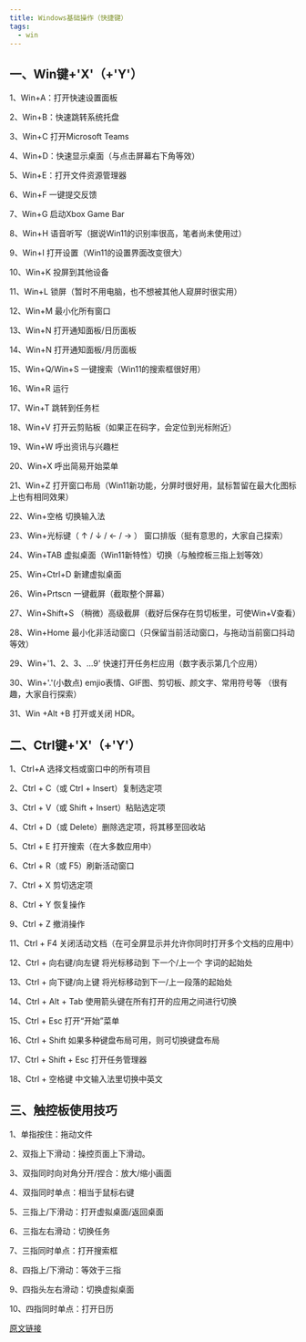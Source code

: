 ```yaml
---
title: Windows基础操作（快捷键）  
tags:
  - win
---
```


## 一、Win键+'X'（+'Y'）

1、Win+A：打开快速设置面板


2、Win+B：快速跳转系统托盘


3、Win+C 打开Microsoft Teams

4、Win+D：快速显示桌面（与点击屏幕右下角等效）

5、Win+E：打开文件资源管理器


6、Win+F 一键提交反馈

7、Win+G 启动Xbox Game Bar

8、Win+H 语音听写（据说Win11的识别率很高，笔者尚未使用过）

9、Win+I 打开设置（Win11的设置界面改变很大）

10、Win+K 投屏到其他设备

11、Win+L 锁屏（暂时不用电脑，也不想被其他人窥屏时很实用）

12、Win+M 最小化所有窗口

13、Win+N 打开通知面板/日历面板

14、Win+N 打开通知面板/月历面板

15、Win+Q/Win+S 一键搜索（Win11的搜索框很好用）

16、Win+R 运行

17、Win+T 跳转到任务栏 

18、Win+V 打开云剪贴板（如果正在码字，会定位到光标附近）


19、Win+W 呼出资讯与兴趣栏

20、Win+X 呼出简易开始菜单



21、Win+Z 打开窗口布局（Win11新功能，分屏时很好用，鼠标暂留在最大化图标上也有相同效果）

22、Win+空格 切换输入法


23、Win+光标键（ ↑ / ↓ / ← / → ） 窗口排版（挺有意思的，大家自己探索）

24、Win+TAB 虚拟桌面（Win11新特性）切换（与触控板三指上划等效）

25、Win+Ctrl+D 新建虚拟桌面

26、Win+Prtscn 一键截屏（截取整个屏幕）

27、Win+Shift+S （稍微）高级截屏（截好后保存在剪切板里，可使Win+V查看）

28、Win+Home 最小化非活动窗口（只保留当前活动窗口，与拖动当前窗口抖动等效）

29、Win+'1、2、3、...9' 快速打开任务栏应用（数字表示第几个应用）

30、Win+'.'(小数点)  emjio表情、GIF图、剪切板、颜文字、常用符号等 （很有趣，大家自行探索）

31、Win +Alt +B 打开或关闭 HDR。

## 二、Ctrl键+'X'（+'Y'）

1、Ctrl+A 选择文档或窗口中的所有项目

2、Ctrl + C（或 Ctrl + Insert）复制选定项

3、Ctrl + V（或 Shift + Insert）粘贴选定项

4、Ctrl + D（或 Delete）删除选定项，将其移至回收站

5、Ctrl + E 打开搜索（在大多数应用中）

6、Ctrl + R（或 F5）刷新活动窗口

7、Ctrl + X 剪切选定项

8、Ctrl + Y 恢复操作

9、Ctrl + Z 撤消操作

11、Ctrl + F4 关闭活动文档（在可全屏显示并允许你同时打开多个文档的应用中）

12、Ctrl + 向右键/向左键 将光标移动到 下一个/上一个 字词的起始处

13、Ctrl + 向下键/向上键 将光标移动到下一/上一段落的起始处

14、Ctrl + Alt + Tab 使用箭头键在所有打开的应用之间进行切换

15、Ctrl + Esc 打开“开始”菜单

16、Ctrl + Shift 如果多种键盘布局可用，则可切换键盘布局

17、Ctrl + Shift + Esc 打开任务管理器

18、Ctrl + 空格键 中文输入法里切换中英文

## 三、触控板使用技巧

1、单指按住：拖动文件

2、双指上下滑动：操控页面上下滑动。

3、双指同时向对角分开/捏合：放大/缩小画面

4、双指同时单点：相当于鼠标右键

5、三指上/下滑动：打开虚拟桌面/返回桌面

6、三指左右滑动：切换任务

7、三指同时单点：打开搜索框

8、四指上/下滑动：等效于三指

9、四指头左右滑动：切换虚拟桌面

10、四指同时单点：打开日历

[原文链接](https://blog.csdn.net/tianyuan1232/article/details/122442022)